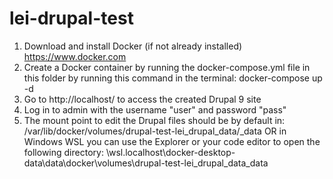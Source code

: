 # lei-drupal-test

1. Download and install Docker (if not already installed) https://www.docker.com
2. Create a Docker container by running the docker-compose.yml file in this folder
by running this command in the terminal:
docker-compose up -d
3. Go to http://localhost/ to access the created Drupal 9 site
4. Log in to admin with the username "user" and password "pass"
5. The mount point to edit the Drupal files should be by default in:
/var/lib/docker/volumes/drupal-test-lei_drupal_data/_data
OR in Windows WSL you can use the Explorer or your code editor to open the following directory:
\\wsl.localhost\docker-desktop-data\data\docker\volumes\drupal-test-lei_drupal_data\_data

